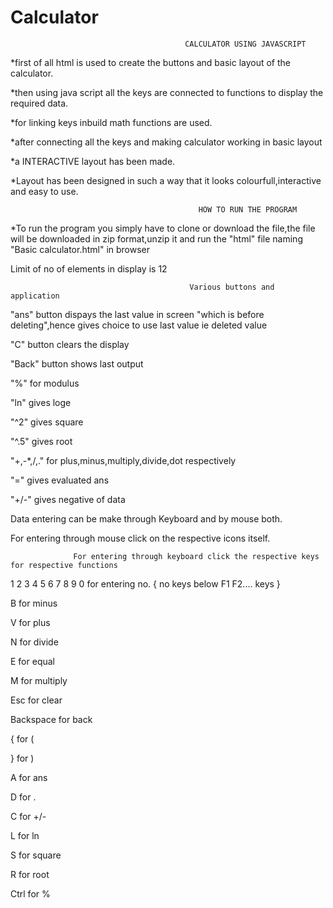 # Calculator
                                           CALCULATOR USING JAVASCRIPT

*first of all html is used to create the buttons and basic layout of the calculator.

*then using java script all the keys are connected to functions to display the required data.

*for linking keys inbuild math functions are used.

*after connecting all the keys and making calculator working in basic layout

*a INTERACTIVE layout has been made.

*Layout has been designed in such a way that it looks colourfull,interactive and easy to use.
    
    
    
    
                                              HOW TO RUN THE PROGRAM
*To run the program you simply have to clone or download the file,the file will be downloaded in zip format,unzip it and run the "html" file naming "Basic calculator.html" in browser

Limit of no of elements in display is 12

                                            Various buttons and application
                                             
"ans" button dispays the last value in screen "which is before deleting",hence gives choice to use last value ie deleted value

"C" button clears the display

"Back" button shows last output

"%" for modulus

"ln" gives loge

"^2" gives square

"^.5" gives root

"+,-*,/,."  for plus,minus,multiply,divide,dot respectively

"=" gives evaluated ans

"+/-" gives negative of data

Data entering can be make through Keyboard and by mouse both.

For entering through mouse click on the respective icons itself.

                  For entering through keyboard click the respective keys for respective functions

1 2 3 4 5 6 7 8 9 0 for entering no.   { no keys below F1 F2.... keys  }

B               for minus

V               for plus

N               for divide

E               for equal     

M               for multiply                   

Esc             for clear                               

Backspace       for back

{               for (

}               for )

A               for ans

D               for .

C               for +/-

L               for ln

S               for square

R               for root

Ctrl            for %
